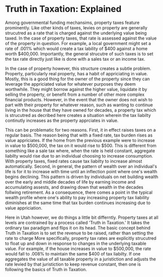 # Truth in Taxation: Explained

Among governmental funding mechansims, property taxes feature prominently. Like other kinds of taxes, levies on property are generally strucutred as a rate that is charged against the underlying value being taxed. In the case of property taxes, that rate is assessed against the value of the property in question. For example, a local government might set a rate of .001% which would create a tax lability of $400 against a home worth $400,000. Importantly, the general strucutre of such taxes is to set the tax rate directly just like is done with a sales tax or an income tax.

In the case of property however, this structure creates a subtle problem. Property, particularly real property, has a habit of appriciating in value. Mostly, this is a good thing for the owner of the property since they can leverage the appriciated value for whatever purposes they deem worthwhile. They might borrow against the higher value, liquidate it by selling the property, or benefit from a number of other more complex financial products. However, in the event that the owner does not wish to part with their property for whatever reason, such as wanting to continue living in the house that they have owned for decades, a property tax which is strucutred as decribed here creates a situation wherein the tax liabilty continutly increases as the property apprciates in value.

This can be problematic for two reasons. First, it in effect raises taxes on a regular basis. The reason being that with a fixed rate, tax burden rises as value appriciates. If the home from the previous example were to increase in value to $500,000, the tax on it would rise to $500. This is different from something like a sale tax where, when the rate is held constant, aggregate liabilty would rise due to an individual choosing to increase consumption. With property taxes, fixed rates cause tax liabilty to increase almost automatically. Second, in general, the pattern of wealth over an individual's life is for it to increase with time until an inflection point where one's wealth begins declining. This pattern is driven by individuals on net building wealth over the early and middle decades of life by earning income and accumulating assests, and drawing down that wealth in the decades follwing retirement. As a consequence, there comes a point in the typical wealth profile where one's ability to pay increasing property tax liability diminishes at the same time that tax burden continues increasing due to value appriciation.

Here in Utah however, we do things a little bit differntly. Property taxes at all levels are contrained by a process called 'Truth in Taxation.'
It takes the ordinary tax paradigm and flips it on its head. The basic concept behind Truth in Taxation is to set the revenue to be raised, rather than setting the rate to charge More specifically, property tax rates are explicitly strucutred to float up and down in response to changes in the underlying taxable value. For example, if the house increases in value to $500,000, the rate would fall to .008% to maintain the same $400 of tax liabilty. If one aggregates the value of all taxable property in a juristiction and adjusts the rate levied by that juristiction to keep revenue constant, then one is following the basics of Truth in Taxation.

